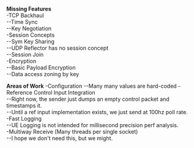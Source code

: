 **Missing Features**  
-TCP Backhaul  
--Time Sync  
--Key Negotiation  
-Session Concepts  
--Sym Key Sharing  
--UDP Reflector has no session concept  
--Session Join  
-Encryption  
--Basic Payload Encryption  
--Data access zoning by key  

**Areas of Work**
-Configuration
--Many many values are hard-coded
-Reference Control Input Integration  
--Right now, the sender just dumps an empty control packet and timestamps it.  
--Until a ref input implementation exists, we just send at 100hz poll rate.  
-Fast Logging  
--UE Logging is not intended for millisecond precision perf analysis.  
-Multiway Receive (Many threads per single socket)  
--I hope we don't need this, but we might.
